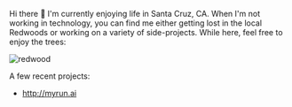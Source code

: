 Hi there 👋 I'm currently enjoying life in Santa Cruz, CA. When I'm not working in technology, you can find me either getting lost in the local Redwoods or working on a variety of side-projects. While here, feel free to enjoy the trees:

![redwood](https://github.com/user-attachments/assets/ec43cb4c-566c-427f-b79e-acff95b3bf1f)


A few recent projects:
- http://myrun.ai
  

<!--
**ericmrk1/ericmrk1** is a ✨ _special_ ✨ repository because its `README.md` (this file) appears on your GitHub profile.

Here are some ideas to get you started:

- 🔭 I’m currently working on ...
- 🌱 I’m currently learning ...
- 👯 I’m looking to collaborate on ...
- 🤔 I’m looking for help with ...
- 💬 Ask me about ...
- 📫 How to reach me: ...
- 😄 Pronouns: ...
- ⚡ Fun fact: ...
-->
